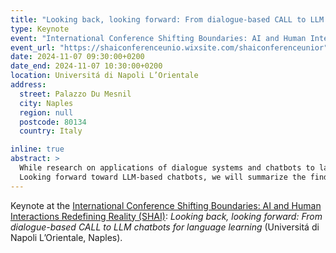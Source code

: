 ```yaml
---
title: "Looking back, looking forward: From dialogue-based CALL to LLM chatbots for language learning"
type: Keynote
event: "International Conference Shifting Boundaries: AI and Human Interactions Redefining Reality (SHAI)"
event_url: "https://shaiconferenceunio.wixsite.com/shaiconferenceunior"
date: 2024-11-07 09:30:00+0200
date_end: 2024-11-07 10:30:00+0200
location: Universitá di Napoli L’Orientale
address:
  street: Palazzo Du Mesnil
  city: Naples
  region: null
  postcode: 80134
  country: Italy

inline: true
abstract: >
  While research on applications of dialogue systems and chatbots to language education has a long history, the large language models (LLM) revolution has suddenly brought a new wave of possibilities for language learning. This keynote will look back at 40 years of research on dialogue-based computer-assisted language learning (CALL) to identify what still holds up. We will revisit typologies of systems, tasks and effects (Bibauw, François & Desmet, 2019) in the light of generative AI chatbots. While taxonomies have to evolve, we will show that task design and learner guidance are now more decisive than ever.
  Looking forward toward LLM-based chatbots, we will summarize the findings from very recent studies on this new era of conversational agents, identifying trends in learners’ and teachers’ perceptions or usage as well as the most promising implementations in terms of learning effects (e.g., Dizon, 2024; Lai & Lee, 2024; Hınız, 2024; Ji, Han & Park, 2024; Shin & Lee, 2024; Zhang, Meng & Ma, 2024), and propose some new avenues for research.
---
```


Keynote at the [International Conference Shifting Boundaries: AI and Human Interactions Redefining Reality (SHAI)](https://shaiconferenceunio.wixsite.com/shaiconferenceunior): _Looking back, looking forward: From dialogue-based CALL to LLM chatbots for language learning_ (Universitá di Napoli L’Orientale, Naples).